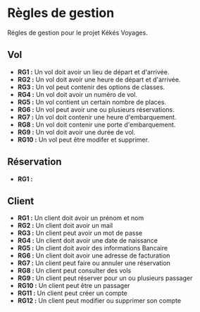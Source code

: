 # Règles de gestion

Régles de gestion pour le projet Kékés Voyages.

## Vol

- **RG1 :** Un vol doit avoir un lieu de départ et d'arrivée.
- **RG2 :** Un vol doit avoir une heure de départ et d'arrivée.
- **RG3 :** Un vol peut contenir des options de classes.
- **RG4 :** Un vol doit avoir un numéro de vol.
- **RG5 :** Un vol contient un certain nombre de places.
- **RG6 :** Un vol peut avoir une ou plusieurs réservations.
- **RG7 :** Un vol doit contenir une heure d'embarquement.
- **RG8 :** Un vol doit contenir une porte d'embarquement.
- **RG9 :** Un vol doit avoir une durée de vol.
- **RG10 :** Un vol peut être modifer et supprimer.

## Réservation

- **RG1 :**

## Client

- **RG1 :** Un client doit avoir un prénom et nom
- **RG2 :** Un client doit avoir un mail
- **RG3 :** Un client peut avoir un mot de passe
- **RG4 :** Un client doit avoir une date de naissance
- **RG5 :** Un client doit avoir des informations Bancaire
- **RG6 :** Un client doit avoir une adresse de facturation
- **RG7 :** Un client peut faire ou annuler une réservation
- **RG8 :** Un client peut consulter des vols
- **RG9 :** Un client peut réserver pour un ou plusieurs passager
- **RG10 :** Un client peut être un passager
- **RG11 :** Un client peut créer un compte
- **RG12 :** Un client peut modifier ou supprimer son compte
